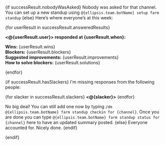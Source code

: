 {if successResult.nobodyWasAsked}
Nobody was asked for that channel. You can set up a new standup using `@{ellipsis.team.botName} setup farm standup`
{else}
Here’s where everyone’s at this week:

{for userResult in successResult.answeredResults}

**<@{userResult.user}> responded at {userResult.when}:** 

**Wins:** {userResult.wins}  
**Blockers:** {userResult.blockers}  
**Suggested improvements:** {userResult.improvements}  
**How to solve blockers:** {userResult.solutions}  

{endfor}

{if successResult.hasSlackers}
I'm missing responses from the following people:

{for slacker in successResult.slackers}
**<@{slacker}>**
{endfor}

No big deal! You can still add one now by typing `/dm @{ellipsis.team.botName} farm standup checkin for {channel}`.
Once you are done you can type `@{ellipsis.team.botName} farm standup status for {channel}` here to have an updated summary posted.
{else}
Everyone accounted for. Nicely done.
{endif}

{endif}